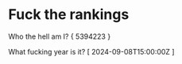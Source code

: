 # Fuck the rankings

Who the hell am I?
{ 5394223 }

What fucking year is it?
[ 2024-09-08T15:00:00Z ]

